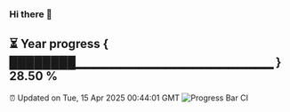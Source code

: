 ### Hi there 👋
⏳ Year progress { ████████▁▁▁▁▁▁▁▁▁▁▁▁▁▁▁▁▁▁▁▁▁▁ } 28.50 %
---
⏰ Updated on Tue, 15 Apr 2025 00:44:01 GMT
![Progress Bar CI](https://github.com/Moyi321/Moyi321/workflows/Progress%20Bar%20CI/badge.svg)
